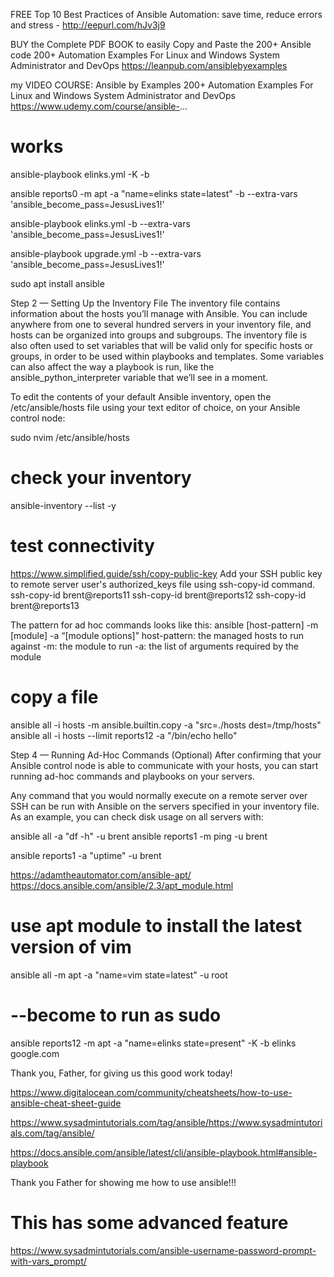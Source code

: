 FREE Top 10 Best Practices of Ansible Automation: save time, reduce errors and stress - http://eepurl.com/hJv3j9

BUY the Complete PDF BOOK to easily Copy and Paste the 200+ Ansible code
200+ Automation Examples For Linux and Windows System Administrator and DevOps
https://leanpub.com/ansiblebyexamples

my VIDEO COURSE: Ansible by Examples
200+ Automation Examples For Linux and Windows System Administrator and DevOps
https://www.udemy.com/course/ansible-...

# works
ansible-playbook elinks.yml -K -b

ansible reports0 -m apt -a "name=elinks state=latest" -b --extra-vars 'ansible_become_pass=JesusLives1!'

ansible-playbook elinks.yml -b --extra-vars 'ansible_become_pass=JesusLives1!'

ansible-playbook upgrade.yml -b --extra-vars 'ansible_become_pass=JesusLives1!'


sudo apt install ansible

Step 2 — Setting Up the Inventory File
The inventory file contains information about the hosts you’ll manage with Ansible. You can include anywhere from one to several hundred servers in your inventory file, and hosts can be organized into groups and subgroups. The inventory file is also often used to set variables that will be valid only for specific hosts or groups, in order to be used within playbooks and templates. Some variables can also affect the way a playbook is run, like the ansible_python_interpreter variable that we’ll see in a moment.

To edit the contents of your default Ansible inventory, open the /etc/ansible/hosts file using your text editor of choice, on your Ansible control node:

sudo nvim /etc/ansible/hosts

# check your inventory
ansible-inventory --list -y

# test connectivity
https://www.simplified.guide/ssh/copy-public-key
Add your SSH public key to remote server user's authorized_keys file using ssh-copy-id command.
ssh-copy-id brent@reports11
ssh-copy-id brent@reports12
ssh-copy-id brent@reports13

The pattern for ad hoc commands looks like this:
ansible [host-pattern] -m [module] -a “[module options]”
host-pattern: the managed hosts to run against
-m: the module to run
-a: the list of arguments required by the module

# copy a file
ansible all -i hosts -m ansible.builtin.copy -a "src=./hosts dest=/tmp/hosts"
ansible all -i hosts --limit reports12 -a "/bin/echo hello"


Step 4 — Running Ad-Hoc Commands (Optional)
After confirming that your Ansible control node is able to communicate with your hosts, you can start running ad-hoc commands and playbooks on your servers.

Any command that you would normally execute on a remote server over SSH can be run with Ansible on the servers specified in your inventory file. As an example, you can check disk usage on all servers with:

ansible all -a "df -h" -u brent
ansible reports1 -m ping -u brent

ansible reports1 -a "uptime" -u brent

https://adamtheautomator.com/ansible-apt/
https://docs.ansible.com/ansible/2.3/apt_module.html
# use apt module to install the latest version of vim
ansible all -m apt -a "name=vim state=latest" -u root

# --become to run as sudo
ansible reports12 -m apt -a "name=elinks state=present" -K -b
elinks google.com

Thank you, Father, for giving us this good work today!

https://www.digitalocean.com/community/cheatsheets/how-to-use-ansible-cheat-sheet-guide

https://www.sysadmintutorials.com/tag/ansible/https://www.sysadmintutorials.com/tag/ansible/

https://docs.ansible.com/ansible/latest/cli/ansible-playbook.html#ansible-playbook


Thank you Father for showing me how to use ansible!!!
# This has some advanced feature
https://www.sysadmintutorials.com/ansible-username-password-prompt-with-vars_prompt/

